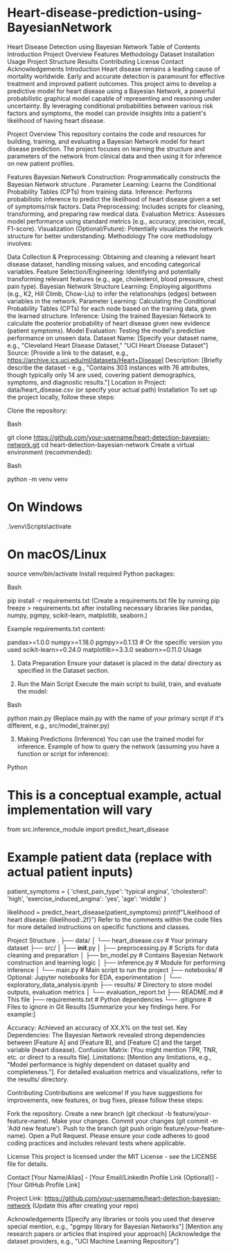 # Heart-disease-prediction-using-BayesianNetwork

Heart Disease Detection using Bayesian Network
Table of Contents
Introduction
Project Overview
Features
Methodology
Dataset
Installation
Usage
Project Structure
Results
Contributing
License
Contact
Acknowledgements
Introduction
Heart disease remains a leading cause of mortality worldwide. Early and accurate detection is paramount for effective treatment and improved patient outcomes. This project aims to develop a predictive model for heart disease using a Bayesian Network, a powerful probabilistic graphical model capable of representing and reasoning under uncertainty. By leveraging conditional probabilities between various risk factors and symptoms, the model can provide insights into a patient's likelihood of having heart disease.

Project Overview
This repository contains the code and resources for building, training, and evaluating a Bayesian Network model for heart disease prediction. The project focuses on learning the structure and parameters of the network from clinical data and then using it for inference on new patient profiles.

Features
Bayesian Network Construction: Programmatically constructs the Bayesian Network structure  .
Parameter Learning: Learns the Conditional Probability Tables (CPTs) from training data.
Inference: Performs probabilistic inference to predict the likelihood of heart disease given a set of symptoms/risk factors.
Data Preprocessing: Includes scripts for cleaning, transforming, and preparing raw medical data.
Evaluation Metrics: Assesses model performance using standard metrics (e.g., accuracy, precision, recall, F1-score).
Visualization (Optional/Future): Potentially visualizes the network structure for better understanding.
Methodology
The core methodology involves:

Data Collection & Preprocessing: Obtaining and cleaning a relevant heart disease dataset, handling missing values, and encoding categorical variables.
Feature Selection/Engineering: Identifying and potentially transforming relevant features (e.g., age, cholesterol, blood pressure, chest pain type).
Bayesian Network Structure Learning: Employing algorithms (e.g., K2, Hill Climb, Chow-Liu) to infer the relationships (edges) between variables in the network.
Parameter Learning: Calculating the Conditional Probability Tables (CPTs) for each node based on the training data, given the learned structure.
Inference: Using the trained Bayesian Network to calculate the posterior probability of heart disease given new evidence (patient symptoms).
Model Evaluation: Testing the model's predictive performance on unseen data.
Dataset
Name: [Specify your dataset name, e.g., "Cleveland Heart Disease Dataset," "UCI Heart Disease Dataset"]
Source: [Provide a link to the dataset, e.g., https://archive.ics.uci.edu/ml/datasets/Heart+Disease]
Description: [Briefly describe the dataset - e.g., "Contains 303 instances with 76 attributes, though typically only 14 are used, covering patient demographics, symptoms, and diagnostic results."]
Location in Project: data/heart_disease.csv (or specify your actual path)
Installation
To set up the project locally, follow these steps:

Clone the repository:

Bash

git clone https://github.com/your-username/heart-detection-bayesian-network.git
cd heart-detection-bayesian-network
Create a virtual environment (recommended):

Bash

python -m venv venv
# On Windows
.\venv\Scripts\activate
# On macOS/Linux
source venv/bin/activate
Install required Python packages:

Bash

pip install -r requirements.txt
(Create a requirements.txt file by running pip freeze > requirements.txt after installing necessary libraries like pandas, numpy, pgmpy, scikit-learn, matplotlib, seaborn.)

Example requirements.txt content:

pandas>=1.0.0
numpy>=1.18.0
pgmpy>=0.1.13 # Or the specific version you used
scikit-learn>=0.24.0
matplotlib>=3.3.0
seaborn>=0.11.0
Usage
1. Data Preparation
Ensure your dataset is placed in the data/ directory as specified in the Dataset section.

2. Run the Main Script
Execute the main script to build, train, and evaluate the model:

Bash

python main.py
(Replace main.py with the name of your primary script if it's different, e.g., src/model_trainer.py)

3. Making Predictions (Inference)
You can use the trained model for inference.
Example of how to query the network (assuming you have a function or script for inference):

Python

# This is a conceptual example, actual implementation will vary
from src.inference_module import predict_heart_disease

# Example patient data (replace with actual patient inputs)
patient_symptoms = {
    'chest_pain_type': 'typical angina',
    'cholesterol': 'high',
    'exercise_induced_angina': 'yes',
    'age': 'middle'
}

likelihood = predict_heart_disease(patient_symptoms)
print(f"Likelihood of heart disease: {likelihood:.2f}")
Refer to the comments within the code files for more detailed instructions on specific functions and classes.

Project Structure
.
├── data/
│   └── heart_disease.csv          # Your primary dataset
├── src/
│   ├── __init__.py
│   ├── preprocessing.py           # Scripts for data cleaning and preparation
│   ├── bn_model.py                # Contains Bayesian Network construction and learning logic
│   ├── inference.py               # Module for performing inference
│   └── main.py                    # Main script to run the project
├── notebooks/                     # Optional: Jupyter notebooks for EDA, experimentation
│   └── exploratory_data_analysis.ipynb
├── results/                       # Directory to store model outputs, evaluation metrics
│   └── evaluation_report.txt
├── README.md                      # This file
├── requirements.txt               # Python dependencies
└── .gitignore                     # Files to ignore in Git
Results
[Summarize your key findings here. For example:]

Accuracy: Achieved an accuracy of XX.X% on the test set.
Key Dependencies: The Bayesian Network revealed strong dependencies between [Feature A] and [Feature B], and [Feature C] and the target variable (heart disease).
Confusion Matrix: [You might mention TPR, TNR, etc. or direct to a results file].
Limitations: [Mention any limitations, e.g., "Model performance is highly dependent on dataset quality and completeness."].
For detailed evaluation metrics and visualizations, refer to the results/ directory.

Contributing
Contributions are welcome! If you have suggestions for improvements, new features, or bug fixes, please follow these steps:

Fork the repository.
Create a new branch (git checkout -b feature/your-feature-name).
Make your changes.
Commit your changes (git commit -m 'Add new feature').
Push to the branch (git push origin feature/your-feature-name).
Open a Pull Request.
Please ensure your code adheres to good coding practices and includes relevant tests where applicable.

License
This project is licensed under the MIT License - see the LICENSE file for details.

Contact
[Your Name/Alias] - [Your Email/LinkedIn Profile Link (Optional)] - [Your GitHub Profile Link]

Project Link: https://github.com/your-username/heart-detection-bayesian-network (Update this after creating your repo)

Acknowledgements
[Specify any libraries or tools you used that deserve special mention, e.g., "pgmpy library for Bayesian Networks"]
[Mention any research papers or articles that inspired your approach]
[Acknowledge the dataset providers, e.g., "UCI Machine Learning Repository"]
